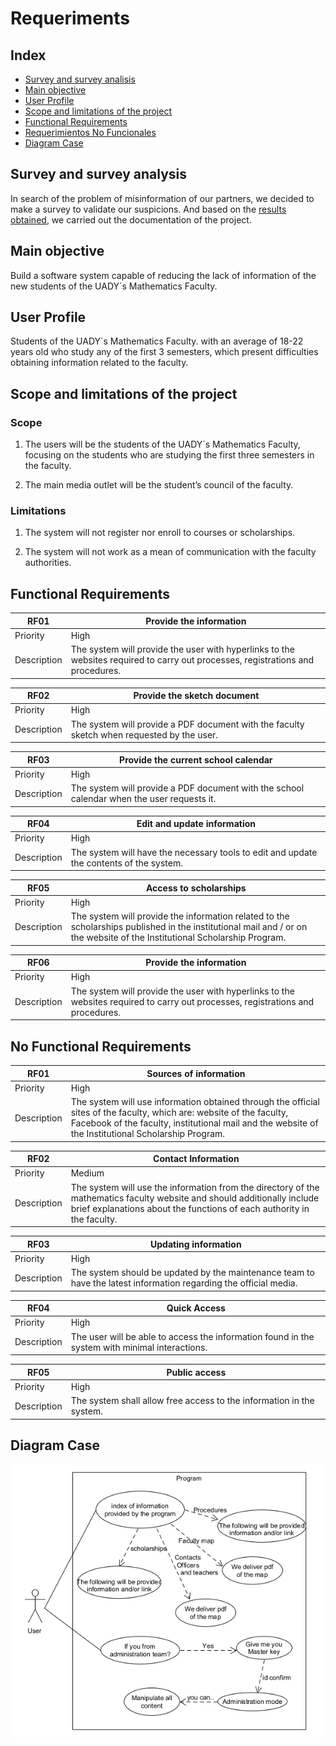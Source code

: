 # Requeriments

## Index

* [Survey and survey analisis](#Item0)
* [Main objective](#Item1)
* [User Profile](#Item2)
* [Scope and limitations of the project](#Item3)
* [Functional Requirements](#Item4)
* [Requerimientos No Funcionales](#Item5)
* [Diagram Case](#Item6)

<a name="Item0"></a>

## Survey and survey analysis

In search of the problem of misinformation of our partners, we decided to make a survey to validate our suspicions. And based on the [results obtained](Graphics.md), we carried out the documentation of the project.


<a name="Item1"></a>

## Main objective 

Build a software system capable of reducing the lack of information of the new students of the UADY´s Mathematics Faculty.

<a name="Item2"></a>

## User Profile 

Students of the UADY´s Mathematics Faculty. with an average of 18-22 years old who study any of the first 3 semesters, which present difficulties obtaining information related to the faculty.

<a name="Item3"></a>

## Scope and limitations of the project 

### Scope 

1. The users will be the students of the UADY´s Mathematics Faculty, focusing on the students who are studying the first three semesters in the faculty. 
 

2. The main media outlet will be the student’s council of  the faculty. 

### Limitations 

1. The system will not register nor enroll to courses or scholarships. 


2. The system will not work as a mean of communication with the faculty authorities.

<a name="Item4"></a>

## Functional Requirements

| RF01 | Provide the information |
|--------| ------ | 
| Priority | High  |
| Description | The system will provide the user with hyperlinks to the websites required to carry out processes, registrations and procedures. |

| RF02 | Provide the sketch document  |
|--------| ------ | 
| Priority | High  |
| Description | The system will provide a PDF document with the faculty sketch when requested by the user. |

| RF03 | Provide the current school calendar  |
|--------| ------ | 
| Priority | High |
| Description | The system will provide a PDF document with the school calendar when the user requests it. |

| RF04 | Edit and update information  |
|--------| ------ | 
| Priority | High  |
| Description | The system will have the necessary tools to edit and update the contents of the system. |

| RF05 | Access to scholarships  |
|--------| ------ | 
| Priority | High |
| Description | The system will provide the information related to the scholarships published in the institutional mail and / or on the website of the Institutional Scholarship Program. |

| RF06 | Provide the information |
|--------| ------ | 
| Priority | High  |
| Description | The system will provide the user with hyperlinks to the websites required to carry out processes, registrations and procedures. |

<a name="Item5"></a>

## No Functional Requirements

| RF01 | Sources of information  |
|--------| ------ | 
| Priority | High  |
| Description | The system will use information obtained through the official sites of the faculty, which are: website of the faculty, Facebook of the faculty, institutional mail and the website of the Institutional Scholarship Program. |

| RF02 | Contact Information  |
|--------| ------ | 
| Priority | Medium |
| Description | The system will use the information from the directory of the mathematics faculty website and should additionally include brief explanations about the functions of each authority in the faculty.  |

| RF03 | Updating information  |
|--------| ------ | 
| Priority | High  |
| Description | The system should be updated by the maintenance team to have the latest information regarding the official media. |

| RF04 | Quick Access  |
|--------| ------ | 
| Priority | High  |
| Description | The user will be able to access the information found in the system with minimal interactions. |

| RF05 | Public access  |
|--------| ------ | 
| Priority | High  |
| Description | The system shall allow free access to the information in the system. |

<a name="Item6"></a>

## Diagram Case

![Diagram](Diagram_case.png "Diagram Uses Cases")